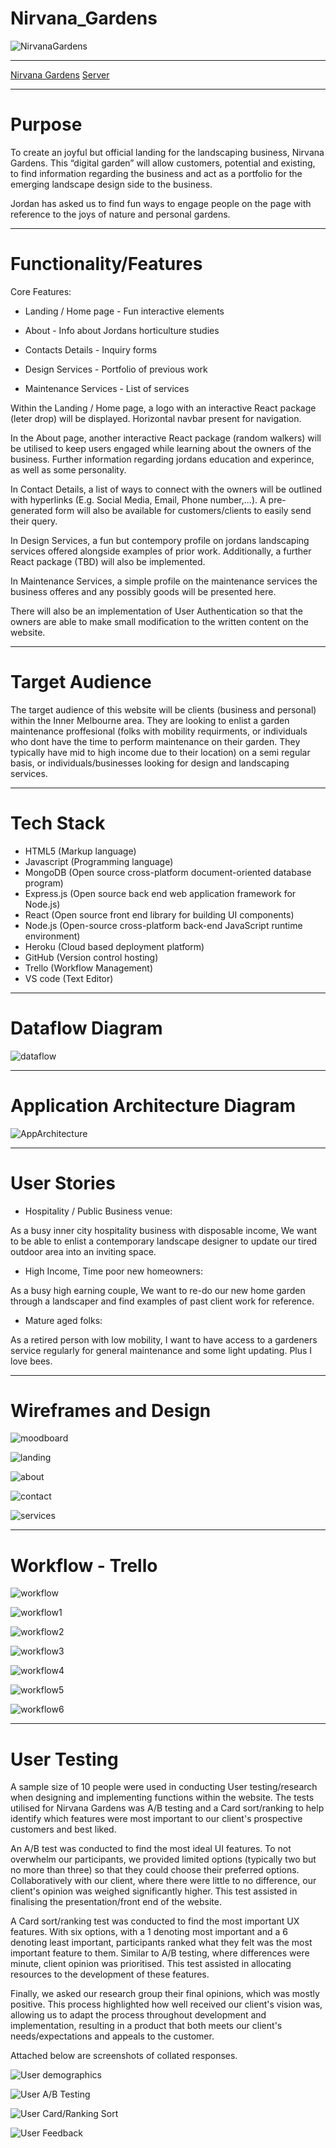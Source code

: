 # Nirvana_Gardens
![NirvanaGardens](./userside/docs/main_1.jpg)

-------------------------- 

[Nirvana Gardens](https://desolate-shelf-45706.herokuapp.com/)
[Server](https://young-plains-02409.herokuapp.com/)

-------------------------- 

<h1>Purpose</h1>

To create an joyful but official landing for the landscaping business, Nirvana Gardens. This “digital garden” will allow customers, potential and existing, to find information regarding the business and act as a portfolio for the emerging landscape design side to the business.

Jordan has asked us to find fun ways to engage people on the page with reference to the joys of nature and personal gardens.

-----------------------

<h1>Functionality/Features</h1>
Core Features:

- Landing / Home page - Fun interactive elements

- About - Info about Jordans horticulture studies

- Contacts Details - Inquiry forms

- Design Services - Portfolio of previous work

- Maintenance Services - List of services 


Within the Landing / Home page, a logo with an interactive React package (leter drop) will be displayed. Horizontal navbar present for navigation.

In the About page, another interactive React package (random walkers) will be utilised to keep users engaged while learning about the owners of the business. Further information regarding jordans education and experince, as well as some personality.

In Contact Details, a list of ways to connect with the owners will be outlined with hyperlinks (E.g. Social Media, Email, Phone number,...). A pre-generated form will also be available for customers/clients to easily send their query.

In Design Services, a fun but contempory profile on jordans landscaping services offered alongside examples of prior work. Additionally, a further React package (TBD) will also be implemented.

In Maintenance Services, a simple profile on the maintenance services the business offeres and any possibly goods will be presented here.

There will also be an implementation of User Authentication so that the owners are able to make small modification to the written content on the website.

----------------------------

<h1>Target Audience</h1>

The target audience of this website will be clients (business and personal) within the Inner Melbourne area. They are looking to enlist a garden maintenance proffesional (folks with mobility requirments, or individuals who dont have the time to perform maintenance on their garden. They typically have mid to high income due to their location) on a semi regular basis, or individuals/businesses looking for design and landscaping services. 

------------------------------

<h1>Tech Stack</h1>

- HTML5 (Markup language)
- Javascript (Programming language)
- MongoDB (Open source cross-platform document-oriented database program)
- Express.js (Open source back end web application framework for Node.js)
- React (Open source front end library for building UI components)
- Node.js (Open-source cross-platform back-end JavaScript runtime environment)
- Heroku (Cloud based deployment platform)
- GitHub (Version control hosting)
- Trello (Workflow Management)
- VS code (Text Editor)

----------------------------

<h1>Dataflow Diagram</h1>

![dataflow](./userside/docs/dataflow_update%20-%20Flowchart.jpeg)

-------------------------------

<h1>Application Architecture Diagram</h1>

![AppArchitecture](./userside/docs/Application_Architecture_-_T3A2A.jpeg)

---------------------------------

<h1>User Stories</h1>

- Hospitality / Public Business venue:

As a busy inner city hospitality business with disposable income, We want to be able to enlist a contemporary landscape designer to update our tired outdoor area into an inviting space.

- High Income, Time poor new homeowners:

As a busy high earning couple, We want to re-do our new home garden through a landscaper and find examples of past client work for reference.

- Mature aged folks:

As a retired person with low mobility, I want to have access to a gardeners service regularly for general maintenance and some light updating. Plus I love bees.


-------------------------------

<h1>Wireframes and Design</h1>

![moodboard](./userside/docs/canvas_nirvana-gardens-220714_1541.png)

![landing](./userside/docs/Landing_wireframe.jpg)

![about](./userside/docs/About_wireframe.jpg)

![contact](./userside/docs/Contact_wireframe.jpg)

![services](./userside/docs/Services_wireframe.jpg)

---------------------------------

<h1>Workflow - Trello</h1>

![workflow](./userside/docs/trello4.png)

![workflow1](./userside/docs/Screenshot_Trello.jpg)

![workflow2](./userside/docs/Screenshot_Trello2.jpg)

![workflow3](./userside/docs/Screenshot_Trello3.jpg)

![workflow4](./userside/docs/Screenshot_Trello4.jpg)

![workflow5](./userside/docs/Screenshot_Trello5.jpg)

![workflow6](./userside/docs/Screenshot_Trello6.jpg)

-------------------------------------------

<h1> User Testing </h1>

A sample size of 10 people were used in conducting User testing/research when designing and implementing functions within the website.
The tests utilised for Nirvana Gardens was A/B testing and a Card sort/ranking to help identify which features were most important to our client's prospective customers and best liked. 

An A/B test was conducted to find the most ideal UI features. To not overwhelm our participants, we provided limited options (typically two but no more than three) so that they could choose their preferred options. Collaboratively with our client, where there were little to no difference, our client's opinion was weighed significantly higher. This test assisted in finalising the presentation/front end of the website.

A Card sort/ranking test was conducted to find the most important UX features. With six options, with a 1 denoting most important and a 6 denoting least important, participants ranked what they felt was the most important feature to them. Similar to A/B testing, where differences were minute, client opinion was prioritised. This test assisted in allocating resources to the development of these features.

Finally, we asked our research group their final opinions, which was mostly positive. This process highlighted how well received our client's vision was, allowing us to adapt the process throughout development and implementation, resulting in a product that both meets our client's needs/expectations and appeals to the customer.

Attached below are screenshots of collated responses.

![User demographics](./userside/docs/User%20Demographic.png)

![User A/B Testing](./userside/docs/User%20A%3AB.png)

![User Card/Ranking Sort](./userside/docs/User%20Card%20Sort.png)

![User Feedback](./userside/docs/User%20Feedback.png)